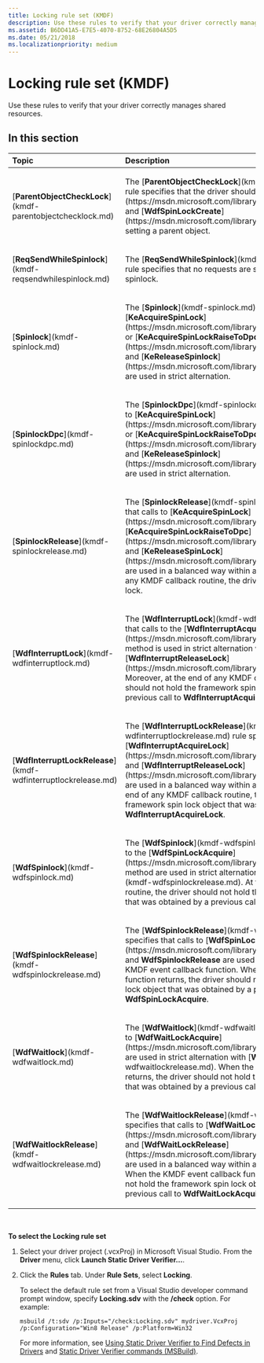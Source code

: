 ```yaml
---
title: Locking rule set (KMDF)
description: Use these rules to verify that your driver correctly manages shared resources.
ms.assetid: B6DD41A5-E7E5-4070-8752-68E26804A5D5
ms.date: 05/21/2018
ms.localizationpriority: medium
---
```


# Locking rule set (KMDF)


Use these rules to verify that your driver correctly manages shared resources.

## In this section


<table>
<colgroup>
<col width="50%" />
<col width="50%" />
</colgroup>
<thead>
<tr class="header">
<th align="left">Topic</th>
<th align="left">Description</th>
</tr>
</thead>
<tbody>
<tr class="odd">
<td align="left"><p>[<strong>ParentObjectCheckLock</strong>](kmdf-parentobjectchecklock.md)</p></td>
<td align="left"><p>The [<strong>ParentObjectCheckLock</strong>](kmdf-parentobjectchecklock.md) rule specifies that the driver should call [<strong>WdfWaitLockCreate</strong>](https://msdn.microsoft.com/library/windows/hardware/ff551171) and [<strong>WdfSpinLockCreate</strong>](https://msdn.microsoft.com/library/windows/hardware/ff550042) setting a parent object.</p></td>
</tr>
<tr class="even">
<td align="left"><p>[<strong>ReqSendWhileSpinlock</strong>](kmdf-reqsendwhilespinlock.md)</p></td>
<td align="left"><p>The [<strong>ReqSendWhileSpinlock</strong>](kmdf-reqsendwhilespinlock.md) rule specifies that no requests are sent while the driver holds a spinlock.</p></td>
</tr>
<tr class="odd">
<td align="left"><p>[<strong>Spinlock</strong>](kmdf-spinlock.md)</p></td>
<td align="left"><p>The [<strong>Spinlock</strong>](kmdf-spinlock.md) rule specifies that calls to [<strong>KeAcquireSpinLock</strong>](https://msdn.microsoft.com/library/windows/hardware/ff551917) or [<strong>KeAcquireSpinLockRaiseToDpc</strong>](https://msdn.microsoft.com/library/windows/hardware/ff551928) and [<strong>KeReleaseSpinlock</strong>](https://msdn.microsoft.com/library/windows/hardware/ff553145) are used in strict alternation.</p></td>
</tr>
<tr class="even">
<td align="left"><p>[<strong>SpinlockDpc</strong>](kmdf-spinlockdpc.md)</p></td>
<td align="left"><p>The [<strong>SpinlockDpc</strong>](kmdf-spinlockdpc.md) rule specifies that calls to [<strong>KeAcquireSpinLock</strong>](https://msdn.microsoft.com/library/windows/hardware/ff551917) or [<strong>KeAcquireSpinLockRaiseToDpc</strong>](https://msdn.microsoft.com/library/windows/hardware/ff551928) and [<strong>KeReleaseSpinlock</strong>](https://msdn.microsoft.com/library/windows/hardware/ff553145) are used in strict alternation.</p></td>
</tr>
<tr class="odd">
<td align="left"><p>[<strong>SpinlockRelease</strong>](kmdf-spinlockrelease.md)</p></td>
<td align="left"><p>The [<strong>SpinlockRelease</strong>](kmdf-spinlockrelease.md) rule specifies that calls to [<strong>KeAcquireSpinLock</strong>](https://msdn.microsoft.com/library/windows/hardware/ff551917), [<strong>KeAcquireSpinLockRaiseToDpc</strong>](https://msdn.microsoft.com/library/windows/hardware/ff551928), and [<strong>KeReleaseSpinLock</strong>](https://msdn.microsoft.com/library/windows/hardware/ff553145) are used in a balanced way within a KMDF callback. At the end of any KMDF callback routine, the driver should not hold the spin lock.</p></td>
</tr>
<tr class="even">
<td align="left"><p>[<strong>WdfInterruptLock</strong>](kmdf-wdfinterruptlock.md)</p></td>
<td align="left"><p>The [<strong>WdfInterruptLock</strong>](kmdf-wdfinterruptlock.md) rule specifies that calls to the [<strong>WdfInterruptAcquireLock</strong>](https://msdn.microsoft.com/library/windows/hardware/ff547340) method is used in strict alternation with calls to [<strong>WdfInterruptReleaseLock</strong>](https://msdn.microsoft.com/library/windows/hardware/ff547376). Moreover, at the end of any KMDF callback routine, the driver should not hold the framework spin lock object, obtained by a previous call to <strong>WdfInterruptAcquireLock</strong>.</p></td>
</tr>
<tr class="odd">
<td align="left"><p>[<strong>WdfInterruptLockRelease</strong>](kmdf-wdfinterruptlockrelease.md)</p></td>
<td align="left"><p>The [<strong>WdfInterruptLockRelease</strong>](kmdf-wdfinterruptlockrelease.md) rule specifies that calls to [<strong>WdfInterruptAcquireLock</strong>](https://msdn.microsoft.com/library/windows/hardware/ff547340) and [<strong>WdfInterruptReleaseLock</strong>](https://msdn.microsoft.com/library/windows/hardware/ff547376) are used in a balanced way within a KMDF callback routine. At the end of any KMDF callback routine, the driver should not hold the framework spin lock object that was obtained by a previous call to <strong>WdfInterruptAcquireLock</strong>.</p></td>
</tr>
<tr class="even">
<td align="left"><p>[<strong>WdfSpinlock</strong>](kmdf-wdfspinlock.md)</p></td>
<td align="left"><p>The [<strong>WdfSpinlock</strong>](kmdf-wdfspinlock.md) rule specifies that calls to the [<strong>WdfSpinLockAcquire</strong>](https://msdn.microsoft.com/library/windows/hardware/ff550040) method are used in strict alternation with [<strong>WdfSpinlockRelease</strong>](kmdf-wdfspinlockrelease.md). At the end of any KMDF callback routine, the driver should not hold the framework spinlock object that was obtained by a previous call to <strong>WdfSpinLockAcquire</strong>.</p></td>
</tr>
<tr class="odd">
<td align="left"><p>[<strong>WdfSpinlockRelease</strong>](kmdf-wdfspinlockrelease.md)</p></td>
<td align="left"><p>The [<strong>WdfSpinlockRelease</strong>](kmdf-wdfspinlockrelease.md) rule specifies that calls to [<strong>WdfSpinLockAcquire</strong>](https://msdn.microsoft.com/library/windows/hardware/ff550040) and <strong>WdfSpinlockRelease</strong> are used in a balanced way within a KMDF event callback function. When the KMDF event callback function returns, the driver should not hold the framework spin lock object that was obtained by a previous call to <strong>WdfSpinLockAcquire</strong>.</p></td>
</tr>
<tr class="even">
<td align="left"><p>[<strong>WdfWaitlock</strong>](kmdf-wdfwaitlock.md)</p></td>
<td align="left"><p>The [<strong>WdfWaitlock</strong>](kmdf-wdfwaitlock.md) rule specifies that calls to [<strong>WdfWaitLockAcquire</strong>](https://msdn.microsoft.com/library/windows/hardware/ff551168) are used in strict alternation with [<strong>WdfWaitlockRelease</strong>](kmdf-wdfwaitlockrelease.md). When the KMDF event callback function returns, the driver should not hold the framework spin lock object that was obtained by a previous call to <strong>WdfWaitLockAcquire</strong>.</p></td>
</tr>
<tr class="odd">
<td align="left"><p>[<strong>WdfWaitlockRelease</strong>](kmdf-wdfwaitlockrelease.md)</p></td>
<td align="left"><p>The [<strong>WdfWaitlockRelease</strong>](kmdf-wdfwaitlockrelease.md) rule specifies that calls to [<strong>WdfWaitLockAcquire</strong>](https://msdn.microsoft.com/library/windows/hardware/ff551168) and [<strong>WdfWaitLockRelease</strong>](https://msdn.microsoft.com/library/windows/hardware/ff551173) are used in a balanced way within a KMDF event callback function. When the KMDF event callback function returns, the driver should not hold the framework spin lock object that was obtained by a previous call to <strong>WdfWaitLockAcquire</strong>.</p></td>
</tr>
</tbody>
</table>

 

**To select the Locking rule set**

1.  Select your driver project (.vcxProj) in Microsoft Visual Studio. From the **Driver** menu, click **Launch Static Driver Verifier…**.

2.  Click the **Rules** tab. Under **Rule Sets**, select **Locking**.

    To select the default rule set from a Visual Studio developer command prompt window, specify **Locking.sdv** with the **/check** option. For example:

    ```
    msbuild /t:sdv /p:Inputs="/check:Locking.sdv" mydriver.VcxProj /p:Configuration="Win8 Release" /p:Platform=Win32
    ```

    For more information, see [Using Static Driver Verifier to Find Defects in Drivers](https://msdn.microsoft.com/library/windows/hardware/hh454281) and [Static Driver Verifier commands (MSBuild)](https://msdn.microsoft.com/library/windows/hardware/hh466459).

 

 





